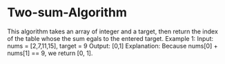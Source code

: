 # Two-sum-Algorithm
This algorithm takes an array of integer and a target, then return the index of the table whose the sum egals to the entered target. Example 1:  Input: nums = [2,7,11,15], target = 9 Output: [0,1] Explanation: Because nums[0] + nums[1] == 9, we return [0, 1].
